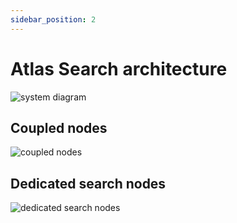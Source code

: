 ```yaml
---
sidebar_position: 2
---
```


# Atlas Search architecture

![system diagram](/img/system_diagram.png)


## Coupled nodes
![coupled nodes](/img/coupled.png)

## Dedicated search nodes
![dedicated search nodes](/img/search_nodes.png)
